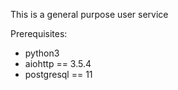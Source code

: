 This is a general purpose user service

Prerequisites:
- python3
- aiohttp == 3.5.4
- postgresql == 11